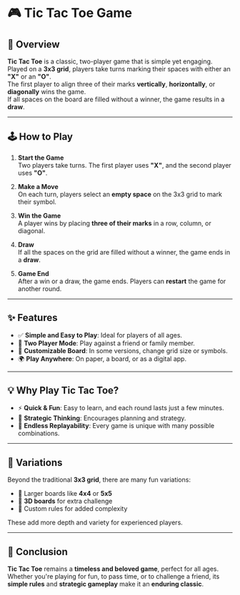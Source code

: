 # 🎮 Tic Tac Toe Game

## 📖 Overview

**Tic Tac Toe** is a classic, two-player game that is simple yet engaging. Played on a **3x3 grid**, players take turns marking their spaces with either an **"X"** or an **"O"**.  
The first player to align three of their marks **vertically**, **horizontally**, or **diagonally** wins the game.  
If all spaces on the board are filled without a winner, the game results in a **draw**.

---

## 🕹️ How to Play

1. **Start the Game**  
   Two players take turns. The first player uses **"X"**, and the second player uses **"O"**.

2. **Make a Move**  
   On each turn, players select an **empty space** on the 3x3 grid to mark their symbol.

3. **Win the Game**  
   A player wins by placing **three of their marks** in a row, column, or diagonal.

4. **Draw**  
   If all the spaces on the grid are filled without a winner, the game ends in a **draw**.

5. **Game End**  
   After a win or a draw, the game ends. Players can **restart** the game for another round.

---

## ✨ Features

- ✅ **Simple and Easy to Play**: Ideal for players of all ages.  
- 👥 **Two Player Mode**: Play against a friend or family member.  
- 🎨 **Customizable Board**: In some versions, change grid size or symbols.  
- 🌍 **Play Anywhere**: On paper, a board, or as a digital app.

---

## 💡 Why Play Tic Tac Toe?

- ⚡ **Quick & Fun**: Easy to learn, and each round lasts just a few minutes.  
- 🧠 **Strategic Thinking**: Encourages planning and strategy.  
- 🔁 **Endless Replayability**: Every game is unique with many possible combinations.

---

## 🧩 Variations

Beyond the traditional **3x3 grid**, there are many fun variations:
- 🔲 Larger boards like **4x4** or **5x5**
- 🧊 **3D boards** for extra challenge
- 🎯 Custom rules for added complexity

These add more depth and variety for experienced players.

---

## 🎯 Conclusion

**Tic Tac Toe** remains a **timeless and beloved game**, perfect for all ages.  
Whether you're playing for fun, to pass time, or to challenge a friend, its **simple rules** and **strategic gameplay** make it an **enduring classic**.
